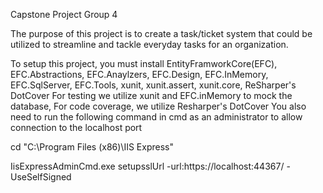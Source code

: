 Capstone Project Group 4

The purpose of this project is to create a task/ticket system that could be utilized to streamline and tackle everyday tasks for an organization.

To setup this project, you must install EntityFramworkCore(EFC), EFC.Abstractions, EFC.Anaylzers, EFC.Design, EFC.InMemory, EFC.SqlServer, EFC.Tools, xunit, xunit.assert, xunit.core, ReSharper's DotCover
For testing we utilize xunit and EFC.inMemory to mock the database, For code coverage, we utilize Resharper's DotCover
You also need to run the following command in cmd as an administrator to allow connection to the localhost port

cd "C:\Program Files (x86)\IIS Express"

IisExpressAdminCmd.exe setupsslUrl -url:https://localhost:44367/ -UseSelfSigned

